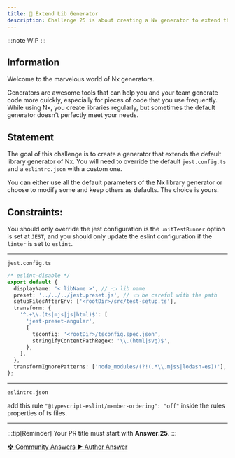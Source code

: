 ```yaml
---
title: 🔴 Extend Lib Generator
description: Challenge 25 is about creating a Nx generator to extend the built-in Library Generator
---
```


:::note
WIP
:::

## Information

Welcome to the marvelous world of Nx generators.

Generators are awesome tools that can help you and your team generate code more quickly, especially for pieces of code that you use frequently. While using Nx, you create libraries regularly, but sometimes the default generator doesn't perfectly meet your needs.

## Statement

The goal of this challenge is to create a generator that extends the default library generator of Nx. You will need to override the default `jest.config.ts` and a `eslintrc.json` with a custom one.

You can either use all the default parameters of the Nx library generator or choose to modify some and keep others as defaults. The choice is yours.

## Constraints:

You should only override the jest configuration is the `unitTestRunner` option is set at `JEST`, and you should only update the eslint configuration if the `linter` is set to `eslint`.

---

`jest.config.ts`

```ts
/* eslint-disable */
export default {
  displayName: '< libName >', // 👈 lib name
  preset: '../../../jest.preset.js', // 👈 be careful with the path
  setupFilesAfterEnv: ['<rootDir>/src/test-setup.ts'],
  transform: {
    '^.+\\.(ts|mjs|js|html)$': [
      'jest-preset-angular',
      {
        tsconfig: '<rootDir>/tsconfig.spec.json',
        stringifyContentPathRegex: '\\.(html|svg)$',
      },
    ],
  },
  transformIgnorePatterns: ['node_modules/(?!(.*\\.mjs$|lodash-es))'],
};
```

---

`eslintrc.json`

add this rule `"@typescript-eslint/member-ordering": "off"` inside the rules properties of ts files.

---

:::tip[Reminder]
Your PR title must start with <b>Answer:25</b>.
:::

<div class="article-footer">
  <a
    href="https://github.com/tomalaforge/angular-challenges/pulls?q=label%3A25+label%3Aanswer"
    alt="Extend Lib Generator community solutions">
    ❖ Community Answers
  </a>
  <a
    href='https://github.com/tomalaforge/angular-challenges/pulls?q=label%3A25+label%3A'
    alt="Extend Lib Generator solution author">
    ▶︎ Author Answer
  </a>
  </div>
